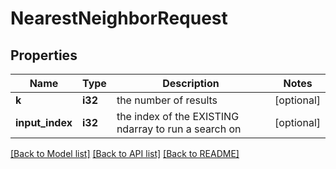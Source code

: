 # NearestNeighborRequest

## Properties

Name | Type | Description | Notes
------------ | ------------- | ------------- | -------------
**k** | **i32** | the number of results | [optional] 
**input_index** | **i32** | the index of the EXISTING ndarray to run a search on | [optional] 

[[Back to Model list]](../README.md#documentation-for-models) [[Back to API list]](../README.md#documentation-for-api-endpoints) [[Back to README]](../README.md)


